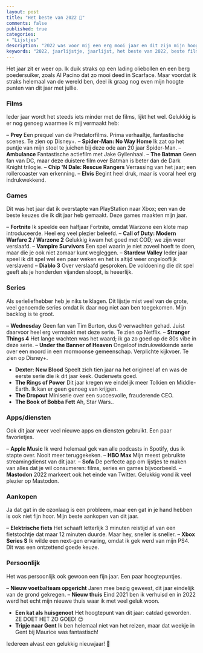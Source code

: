 ```yaml
---
layout: post
title: "Het beste van 2022 🥳"
comments: false
published: true
categories: 
- "Lijstjes"
description: "2022 was voor mij een erg mooi jaar en dit zijn mijn hoogte punten.."
keywords: "2022, jaarlijstje, jaarlijst, het beste van 2022, beste films, beste series, beste apps"
---
```


Het jaar zit er weer op. Ik duik straks op een lading oliebollen en een berg poedersuiker, zoals Al Pacino dat zo mooi deed in Scarface. Maar voordat ik straks helemaal van de wereld ben, deel ik graag nog even mijn hoogte punten van dit jaar met jullie.

### Films
Ieder jaar wordt het steeds iets minder met de films, lijkt het wel. Gelukkig is er nog genoeg waarmee ik mij vermaakt heb:

– **Prey** Een prequel van de Predatorfilms. Prima verhaaltje, fantastische scenes. Te zien op Disney+.
– **Spider-Man: No Way Home** Ik zat op het puntje van mijn stoel te juichen bij deze ode aan 20 jaar Spider-Man.
– **Ambulance** Fantastische actiefilm met Jake Gyllenhaal.
– **The Batman** Geen fan van DC, maar deze duistere film over Batman is beter dan de Dark Knight trilogie. 
– **Chip 'N Dale: Rescue Rangers** Verrassing van het jaar; een rollercoaster van erkenning.
– **Elvis** Begint heel druk, maar is vooral heel erg indrukwekkend. 

### Games
Dit was het jaar dat ik overstapte van PlayStation naar Xbox; een van de beste keuzes die ik dit jaar heb gemaakt. Deze games maakten mijn jaar.

– **Fortnite** Ik speelde een halfjaar Fortnite, omdat Warzone een klote map introduceerde. Heel erg veel plezier beleefd.
– **Call of Duty: Modern Warfare 2 / Warzone 2** Gelukkig kwam het goed met COD; we zijn weer verslaafd.
– **Vampire Survivors** Een spel waarin je niet zoveel hoeft te doen, maar die je ook niet zomaar kunt wegleggen.
– **Stardew Valley** Ieder jaar speel ik dit spel wel een paar weken en het is altijd weer ongelooflijk verslavend
– **Diablo 3** Over verslaafd gesproken. De voldoening die dit spel geeft als je honderden vijanden sloopt, is heeerlijk.

### Series
Als serieliefhebber heb je niks te klagen. Dit lijstje mist veel van de grote, veel genoemde series omdat ik daar nog niet aan ben toegekomen. Mijn backlog is te groot. 

– **Wednesday** Geen fan van Tim Burton, dus 0 verwachten gehad. Juist daarvoor heel erg vermaakt met deze serie. Te zien op Netflix. 
– **Stranger Things 4** Het lange wachten was het waard; ik ga zo goed op de 80s vibe in deze serie. 
– **Under the Banner of Heaven** Ongeloof indrukwekkende serie over een moord in een mormoonse gemeenschap. Verplichte kijkvoer. Te zien op Disney+. 
- **Dexter: New Blood** Speelt zich tien jaar na het origineel af en was de eerste serie die ik dit jaar keek. Ouderwets goed. 
- **The Rings of Power** Dit jaar kregen we eindelijk meer Tolkien en Middle-Earth. Ik kan er geen genoeg van krijgen. 
- **The Dropout** Miniserie over een succesvolle, frauderende CEO. 
- **The Book of Bobba Fett** Ah, Star Wars..

### Apps/diensten
Ook dit jaar weer veel nieuwe apps en diensten gebruikt. Een paar favorietjes. 

– **Apple Music** Ik werd helemaal gek van alle podcasts in Spotify, dus ik stapte over. Nooit meer teruggekeken. 
– **HBO Max** Mijn meest gebruikte streamingdienst van dit jaar. 
– **Sofa** De perfecte app om lijstjes te maken van alles dat je wil consumeren: films, series en games bijvoorbeeld. 
– **Mastodon** 2022 markeert ook het einde van Twitter. Gelukkig vond ik veel plezier op Mastodon.

### Aankopen
Ja dat gat in de ozonlaag is een probleem, maar een gat in je hand hebben is ook niet fijn hoor. Mijn beste aankopen van dit jaar. 

– **Elektrische fiets** Het schaaft letterlijk 3 minuten reistijd af van een fietstochtje dat maar 12 minuten duurde. Maar hey, sneller is sneller.
– **Xbox Series S** Ik wilde een next-gen ervaring, omdat ik gek werd van mijn PS4. Dit was een ontzettend goede keuze.

### Persoonlijk
Het was persoonlijk ook gewoon een fijn jaar. Een paar hoogtepuntjes. 

– **Nieuw voetbalteam opgericht** Jaren mee bezig geweest, dit jaar eindelijk van de grond gekregen. 
– **Nieuw thuis** Eind 2021 ben ik verhuisd en in 2022 werd het echt mijn nieuwe thuis waar ik met veel geluk woon. 
- **Een kat als huisgenoot** Het hoogtepunt van dit jaar: catdad geworden. ZE DOET HET ZO GOED! 😍
- **Tripje naar Gent** Ik ben helemaal niet van het reizen, maar dat weekje in Gent bij Maurice was fantastisch!

Iedereen alvast een gelukkig nieuwjaar! 🎉

  
  
  






